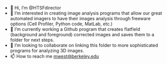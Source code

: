 - 👋 Hi, I’m @HTSFdirector
- 👀 I’m interested in creating image analysis programs that allow our great automated imagers to have their images analysis through freeware options (Cell Profiler, Python code, MatLab, etc.)
- 🌱 I’m currently working a Github program that creates flatfield (background and foreground) corrected images and saves them to a folder for next steps.
- 💞️ I’m looking to collaborate on linking this folder to more sophisticated programs for analyzing 3D images.
- 📫 How to reach me mwest@berkeley.edu

<!---
HTSFdirector/HTSFdirector is a ✨ special ✨ repository because its `README.md` (this file) appears on your GitHub profile.
You can click the Preview link to take a look at your changes.
--->
